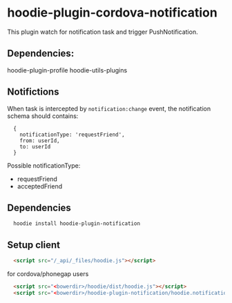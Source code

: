 hoodie-plugin-cordova-notification
==================================

This plugin watch for notification task and trigger PushNotification.

Dependencies:
-------------
hoodie-plugin-profile
hoodie-utils-plugins


Notifictions
------------
When task is intercepted by `notification:change` event, the notification schema should contains:
```
  {
    notificationType: 'requestFriend',
    from: userId,
    to: userId
  }
```

Possible notificationType:
  - requestFriend
  - acceptedFriend

## Dependencies
```shell
  hoodie install hoodie-plugin-notification
```

## Setup client
```html
  <script src="/_api/_files/hoodie.js"></script>
```
for cordova/phonegap users

```html
  <script src="<bowerdir>/hoodie/dist/hoodie.js"></script>
  <script src="<bowerdir>/hoodie-plugin-notification/hoodie.notification.js"></script>
```

